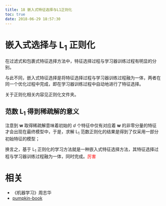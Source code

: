 ```yaml
---
title: 18 嵌入式特征选择与L1正则化
toc: true
date: 2018-06-29 18:57:30
---
```



# 嵌入式选择与 $\mathrm{L}_{1}$ 正则化


在过滤式和包裹式特征选择方法中，特征选择过程与学习器训练过程有明显的分别。

与此不同，嵌入式特征选择是将特征选择过程与学习器训练过程融为一体，两者在同一个优化过程中完成，即在学习器训练过程中自动地进行了特征选择。

关于正则化相关内容见正则化文件夹。

## 范数 $\mathrm{L}_{1}$ 得到稀疏解的意义

注意到 $\boldsymbol{w}$ 取得稀疏解意味着初始的 $d$ 个特征中仅有对应着 $\boldsymbol{w}$ 的非零分量的特征才会出现在最终模型中，于是，求解 $\mathrm{L}_{1}$ 范数正则化的结果是得到了仅采用一部分初始特征的模型；

换言之，基于 $\mathrm{L}_{1}$ 正则化的学习方法就是一种嵌入式特征选择方法，其特征选择过程与学习器训练过程融为一体，同时完成。<span style="color:red;">厉害</span>


# 相关

- 《机器学习》周志华
- [pumpkin-book](https://github.com/datawhalechina/pumpkin-book)

